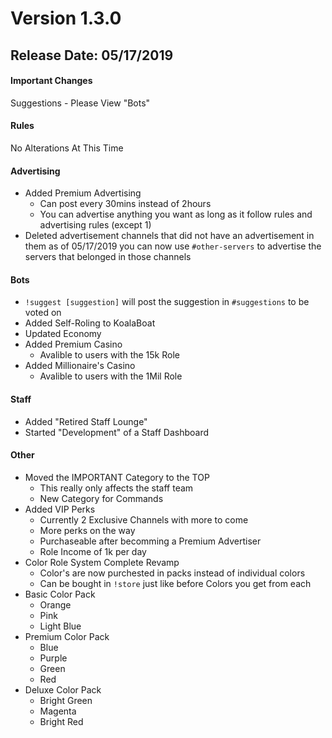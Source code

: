 # Version 1.3.0
## Release Date: 05/17/2019

#### Important Changes

Suggestions - Please View "Bots"

#### Rules

No Alterations At This Time

#### Advertising

- Added Premium Advertising
  - Can post every 30mins instead of 2hours
  - You can advertise anything you want as long as it follow rules and advertising rules (except 1)
- Deleted advertisement channels that did not have an advertisement in them as of 05/17/2019 you can now use ``#other-servers`` to advertise the servers that belonged in those channels 

#### Bots

- ``!suggest [suggestion]`` will post the suggestion in ``#suggestions`` to be voted on
- Added Self-Roling to KoalaBoat 
- Updated Economy
- Added Premium Casino
  - Avalible to users with the 15k Role
- Added Millionaire's Casino
  - Avalible to users with the 1Mil Role

#### Staff

- Added "Retired Staff Lounge"
- Started "Development" of a Staff Dashboard

#### Other

- Moved the IMPORTANT Category to the TOP
  - This really only affects the staff team
  - New Category for Commands
- Added VIP Perks
  - Currently 2 Exclusive Channels with more to come
  - More perks on the way
  - Purchaseable after becomming a Premium Advertiser
  - Role Income of 1k per day
- Color Role System Complete Revamp
  - Color's are now purchested in packs instead of individual colors
  - Can be bought in ``!store`` just like before
Colors you get from each
- Basic Color Pack
  - Orange
  - Pink
  - Light Blue
- Premium Color Pack
  - Blue
  - Purple
  - Green
  - Red
- Deluxe Color Pack
  - Bright Green
  - Magenta
  - Bright Red
